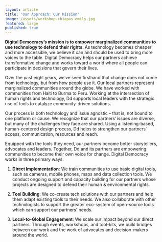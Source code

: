 ```yaml
---
layout: article
title: 'Our Approach: Our Mission'
image: /assets/workshop-chiapas-emily.jpg
featured: large
published: true
---
```

**Digital Democracy’s mission is to empower marginalized communities to use technology to defend their rights**. As technology becomes cheaper and more accessible, we believe it can and should be used to bring more voices to the table. Digital Democracy helps our partners achieve transformative change and works toward a world where all people can participate in decisions that govern their lives.

Over the past eight years, we’ve seen firsthand that change does not come from technology, but from how people use it. Our local partners represent marginalized communities around the globe. We have worked with communities from Haiti to Burma to Peru. Working at the intersection of human rights and technology, Dd supports local leaders with the strategic use of tools to catalyze community-driven solutions.

Our process is both technology and issue agnostic – that is, not bound to one platform or cause. We recognize that our partners’ issues are diverse, but many of the challenges they face are shared. Using a listening-based, human-centered design process, Dd helps to strengthen our partners’ access, communication, resources and reach.

Equipped with the tools they need, our partners become better storytellers, advocates and leaders. Together, Dd and its partners are empowering communities to become their own voice for change.
Digital Democracy works in three primary ways:

1. **Direct Implementation**: We train communities to use basic digital tools, such as cameras, mobile phones, maps and data collection tools. We conduct ongoing support and capacity building for our partners whose projects are designed to defend their human & environmental rights.

2. **Tool Building**: We co-create tech solutions with our partners and help them adapt existing tools to their needs. We also collaborate with other technologists to support the greater eco-system of open-source tools which can support our partners' needs.

3. **Local-to-Global Engagement**: We scale our impact beyond our direct partners. Through events, workshops, and tool-kits, we build bridges between our work and the work of advocates and decision-makers around the world.

